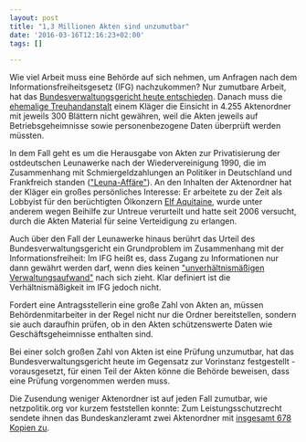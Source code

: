 ```yaml
---
layout: post
title: "1,3 Millionen Akten sind unzumutbar"
date: '2016-03-16T12:16:23+02:00'
tags: []

---
```


Wie viel Arbeit muss eine Behörde auf sich nehmen, um Anfragen nach dem Informationsfreiheitsgesetz (IFG) nachzukommen? 
Nur zumutbare Arbeit, hat das <a href="http://www.bverwg.de/presse/pressemitteilungen/pressemitteilung.php?jahr=2016&nr=20">Bundesverwaltungsgericht heute entschieden</a>. Danach muss die <a href="https://de.wikipedia.org/wiki/Treuhandanstalt">ehemalige Treuhandanstalt</a> einem Kläger die Einsicht in 4.255 Aktenordner mit jeweils 300 Blättern nicht gewähren, weil die Akten jeweils auf Betriebsgeheimnisse sowie personenbezogene Daten überprüft werden müssten.

In dem Fall geht es um die Herausgabe von Akten zur Privatisierung der ostdeutschen Leunawerke nach der Wiedervereinigung 1990, die im Zusammenhang mit Schmiergeldzahlungen an Politiker in Deutschland und Frankfreich standen (<a href="https://de.wikipedia.org/wiki/Leuna-Aff%C3%A4re">"Leuna-Affäre"</a>). An den Inhalten der Aktenordner hat der Kläger ein großes persönliches Interesse: Er arbeitete zu der Zeit als Lobbyist für den berüchtigten Ölkonzern <a href="https://de.wikipedia.org/wiki/Elf_Aquitaine#Elf_Aquitaine_und_die_Politik">Elf Aquitaine</a>, wurde unter anderem wegen Beihilfe zur Untreue verurteilt und hatte seit 2006 versucht, durch die Akten Material für seine Verteidigung zu erlangen.

Auch über den Fall der Leunawerke hinaus berührt das Urteil des Bundesverwaltungsgericht ein Grundproblem im Zusammenhang mit der Informationsfreiheit: Im IFG heißt es, dass Zugang zu Informationen nur dann gewährt werden darf, wenn dies keinen <a href="http://www.gesetze-im-internet.de/ifg/__7.html">"unverhältnismäßigen Verwaltungsaufwand"</a> nach sich zieht. Klar definiert ist die Verhältnismäßigkeit im IFG jedoch nicht.

Fordert eine Antragsstellerin eine große Zahl von Akten an, müssen Behördenmitarbeiter in der Regel nicht nur die Ordner bereitstellen, sondern sie auch daraufhin prüfen, ob in den Akten schützenswerte Daten wie Geschäftsgeheimnisse enthalten sind.

Bei einer solch großen Zahl von Akten ist eine Prüfung unzumutbar, hat das Bundesverwaltungsgericht heute im Gegensatz zur Vorinstanz festgestellt - vorausgesetzt, für einen Teil der Akten könne die Behörde beweisen, dass eine Prüfung vorgenommen werden muss.

Die Zusendung weniger Aktenordner ist auf jeden Fall zumutbar, wie netzpolitik.org vor kurzem feststellen konnte: Zum Leistungsschutzrecht sendete ihnen das Bundeskanzleramt zwei Aktenordner mit <a href="https://netzpolitik.org/2016/wie-die-netzgemeinde-bei-der-einfuehrung-des-leistungsschutzrechts-von-der-regierung-ignoriert-wurde/">insgesamt 678 Kopien zu</a>.
